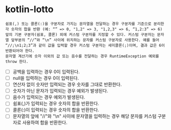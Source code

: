 # kotlin-lotto

```
쉼표(,) 또는 콜론(:)을 구분자로 가지는 문자열을 전달하는 경우 구분자를 기준으로 분리한 각 숫자의 합을 반환 (예: “” => 0, "1,2" => 3, "1,2,3" => 6, “1,2:3” => 6)
앞의 기본 구분자(쉼표, 콜론) 외에 커스텀 구분자를 지정할 수 있다. 커스텀 구분자는 문자열 앞부분의 “//”와 “\n” 사이에 위치하는 문자를 커스텀 구분자로 사용한다. 예를 들어 “//;\n1;2;3”과 같이 값을 입력할 경우 커스텀 구분자는 세미콜론(;)이며, 결과 값은 6이 반환되어야 한다.
문자열 계산기에 숫자 이외의 값 또는 음수를 전달하는 경우 RuntimeException 예외를 throw 한다.
```

- [ ] 공백을 입력하는 경우 0이 입력된다.
- [ ] null을 입력하는 경우 0이 입력된다.
- [ ] 연산자 없이 숫자만 입력되는 경우 숫자를 그대로 반환한다.
- [ ] 숫자가 아닌 문자가 입력되는 경우 예외가 발생된다.
- [ ] 음수가 입력되는 경우 예외가 발생된다.
- [ ] 쉼표(,)가 입력되는 경우 숫자의 합을 반환한다.
- [ ] 콜론(:)이 입력되는 경우 숫자의 합을 반환한다.
- [ ] 문자열의 앞에 "//"와 "\n" 사이에 문자열을 입력하는 경우 해당 문자를 커스텀 구분자로 사용하여 합을 반환한다.
